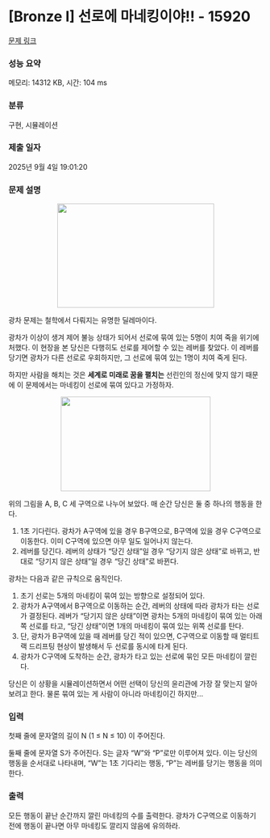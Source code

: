 # [Bronze I] 선로에 마네킹이야!! - 15920 

[문제 링크](https://www.acmicpc.net/problem/15920) 

### 성능 요약

메모리: 14312 KB, 시간: 104 ms

### 분류

구현, 시뮬레이션

### 제출 일자

2025년 9월 4일 19:01:20

### 문제 설명

<p style="text-align: center;"><img alt="" src="https://upload.acmicpc.net/0917cd7b-b78a-4582-932a-cc0ecaaeb81d/-/preview/" style="width: 311px; height: 206px;"></p>

<p>광차 문제는 철학에서 다뤄지는 유명한 딜레마이다.</p>

<p>광차가 이상이 생겨 제어 불능 상태가 되어서 선로에 묶여 있는 5명이 치여 죽을 위기에 처했다. 이 현장을 본 당신은 다행히도 선로를 제어할 수 있는 레버를 찾았다. 이 레버를 당기면 광차가 다른 선로로 우회하지만, 그 선로에 묶여 있는 1명이 치여 죽게 된다.</p>

<p>하지만 사람을 해치는 것은 <strong>세계로 미래로 꿈을 펼치는</strong> 선린인의 정신에 맞지 않기 때문에 이 문제에서는 마네킹이 선로에 묶여 있다고 가정하자.</p>

<p style="text-align: center;"><img alt="" src="https://upload.acmicpc.net/e1856400-5b8e-4196-bc2d-e9d187e3313c/-/preview/" style="width: 297px; height: 187px;"></p>

<p>위의 그림을 A, B, C 세 구역으로 나누어 보았다. 매 순간 당신은 둘 중 하나의 행동을 한다.</p>

<ol>
	<li>1초 기다린다. 광차가 A구역에 있을 경우 B구역으로, B구역에 있을 경우 C구역으로 이동한다. 이미 C구역에 있으면 아무 일도 일어나지 않는다.</li>
	<li>레버를 당긴다. 레버의 상태가 “당긴 상태”일 경우 “당기지 않은 상태”로 바뀌고, 반대로 “당기지 않은 상태”일 경우 “당긴 상태”로 바뀐다.</li>
</ol>

<p>광차는 다음과 같은 규칙으로 움직인다.</p>

<ol>
	<li>초기 선로는 5개의 마네킹이 묶여 있는 방향으로 설정되어 있다.</li>
	<li>광차가 A구역에서 B구역으로 이동하는 순간, 레버의 상태에 따라 광차가 타는 선로가 결정된다. 레버가 “당기지 않은 상태”이면 광차는 5개의 마네킹이 묶여 있는 아래쪽 선로를 타고, “당긴 상태”이면 1개의 마네킹이 묶여 있는 위쪽 선로를 탄다.</li>
	<li>단, 광차가 B구역에 있을 때 레버를 당긴 적이 있으면, C구역으로 이동할 때 멀티트랙 드리프팅 현상이 발생해서 두 선로를 동시에 타게 된다.</li>
	<li>광차가 C구역에 도착하는 순간, 광차가 타고 있는 선로에 묶인 모든 마네킹이 깔린다.</li>
</ol>

<p>당신은 이 상황을 시뮬레이션하면서 어떤 선택이 당신의 윤리관에 가장 잘 맞는지 알아 보려고 한다. 물론 묶여 있는 게 사람이 아니라 마네킹이긴 하지만...</p>

### 입력 

 <p>첫째 줄에 문자열의 길이 N (1 ≤ N ≤ 10) 이 주어진다.</p>

<p>둘째 줄에 문자열 S가 주어진다. S는 글자 “W”와 “P”로만 이루어져 있다. 이는 당신의 행동을 순서대로 나타내며, “W”는 1초 기다리는 행동, “P”는 레버를 당기는 행동을 의미한다.</p>

### 출력 

 <p>모든 행동이 끝난 순간까지 깔린 마네킹의 수를 출력한다. 광차가 C구역으로 이동하기 전에 행동이 끝나면 아무 마네킹도 깔리지 않음에 유의하라.</p>


